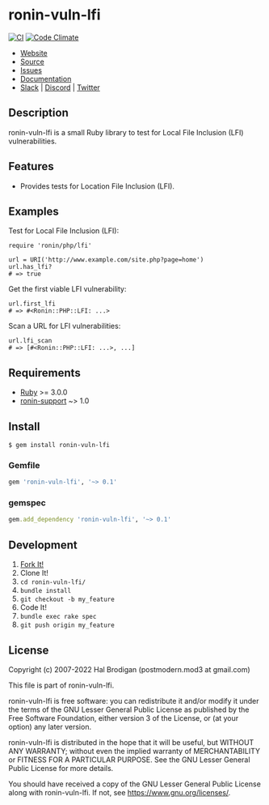 # ronin-vuln-lfi

[![CI](https://github.com/ronin-rb/ronin-vuln-lfi/actions/workflows/ruby.yml/badge.svg)](https://github.com/ronin-rb/ronin-vuln-lfi/actions/workflows/ruby.yml)
[![Code Climate](https://codeclimate.com/github/ronin-rb/ronin-vuln-lfi.svg)](https://codeclimate.com/github/ronin-rb/ronin-vuln-lfi)

* [Website](https://ronin-rb.dev/)
* [Source](https://github.com/ronin-rb/ronin-vuln-lfi)
* [Issues](https://github.com/ronin-rb/ronin-vuln-lfi/issues)
* [Documentation](https://ronin-rb.dev/docs/ronin-vuln-lfi/frames)
* [Slack](https://ronin-rb.slack.com) |
  [Discord](https://discord.gg/6WAb3PsVX9) |
  [Twitter](https://twitter.com/ronin_rb)

## Description

ronin-vuln-lfi is a small Ruby library to test for Local File Inclusion (LFI)
vulnerabilities.

## Features

* Provides tests for Location File Inclusion (LFI).

## Examples

Test for Local File Inclusion (LFI):

    require 'ronin/php/lfi'

    url = URI('http://www.example.com/site.php?page=home')
    url.has_lfi?
    # => true

Get the first viable LFI vulnerability:

    url.first_lfi
    # => #<Ronin::PHP::LFI: ...>

Scan a URL for LFI vulnerabilities:

    url.lfi_scan
    # => [#<Ronin::PHP::LFI: ...>, ...]

## Requirements

* [Ruby] >= 3.0.0
* [ronin-support] ~> 1.0

## Install

```shell
$ gem install ronin-vuln-lfi
```

### Gemfile

```ruby
gem 'ronin-vuln-lfi', '~> 0.1'
```

### gemspec

```ruby
gem.add_dependency 'ronin-vuln-lfi', '~> 0.1'
```

## Development

1. [Fork It!](https://github.com/ronin-rb/ronin-vuln-lfi/fork)
2. Clone It!
3. `cd ronin-vuln-lfi/`
4. `bundle install`
5. `git checkout -b my_feature`
6. Code It!
7. `bundle exec rake spec`
8. `git push origin my_feature`

## License

Copyright (c) 2007-2022 Hal Brodigan (postmodern.mod3 at gmail.com)

This file is part of ronin-vuln-lfi.

ronin-vuln-lfi is free software: you can redistribute it and/or modify
it under the terms of the GNU Lesser General Public License as published
by the Free Software Foundation, either version 3 of the License, or
(at your option) any later version.

ronin-vuln-lfi is distributed in the hope that it will be useful,
but WITHOUT ANY WARRANTY; without even the implied warranty of
MERCHANTABILITY or FITNESS FOR A PARTICULAR PURPOSE.  See the
GNU Lesser General Public License for more details.

You should have received a copy of the GNU Lesser General Public License
along with ronin-vuln-lfi.  If not, see <https://www.gnu.org/licenses/>.

[Ruby]: https://www.ruby-lang.org
[ronin-support]: https://github.com/ronin-rb/ronin-support#readme
